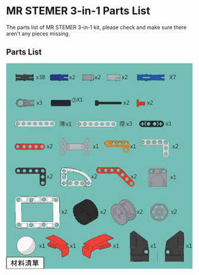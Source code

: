 # MR STEMER 3-in-1 Parts List

The parts list of MR STEMER 3-in-1 kit, please check and make sure there aren't any pieces missing.

## Parts List

![](partslist/3in1parts.jpg)

